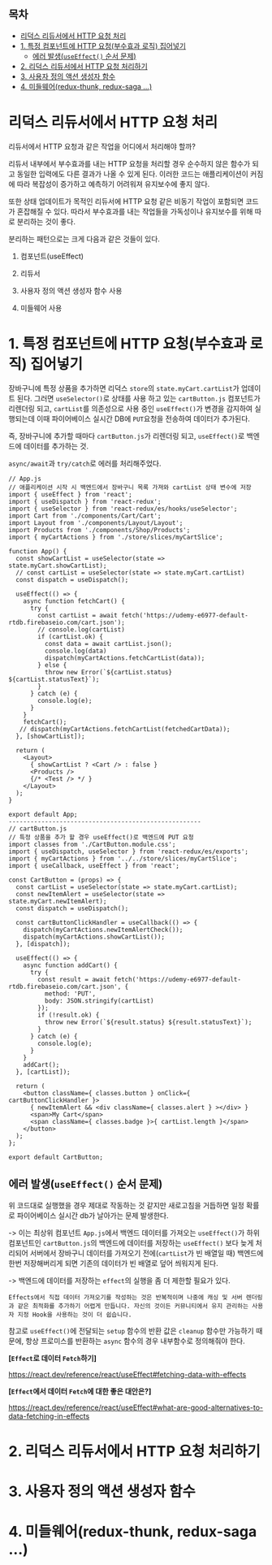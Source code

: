 <h2>목차</h2>

- [리덕스 리듀서에서 HTTP 요청 처리](#리덕스-리듀서에서-http-요청-처리)
- [1. 특정 컴포넌트에 HTTP 요청(부수효과 로직) 집어넣기](#1-특정-컴포넌트에-http-요청부수효과-로직-집어넣기)
  - [에러 발생(`useEffect()` 순서 문제)](#에러-발생useeffect-순서-문제)
- [2. 리덕스 리듀서에서 HTTP 요청 처리하기](#2-리덕스-리듀서에서-http-요청-처리하기)
- [3. 사용자 정의 액션 생성자 함수](#3-사용자-정의-액션-생성자-함수)
- [4. 미들웨어(redux-thunk, redux-saga ...)](#4-미들웨어redux-thunk-redux-saga-)

# 리덕스 리듀서에서 HTTP 요청 처리

리듀서에서 HTTP 요청과 같은 작업을 어디에서 처리해야 할까?

리듀서 내부에서 부수효과를 내는 HTTP 요청을 처리할 경우 순수하지 않은 함수가 되고 동일한 입력에도 다른 결과가 나올 수 있게 된다. 이러한 코드는 애플리케이션이 커짐에 따라 복잡성이 증가하고 예측하기 어려워져 유지보수에 좋지 않다.

또한 상태 업데이트가 목적인 리듀서에 HTTP 요청 같은 비동기 작업이 포함되면 코드가 혼잡해질 수 있다. 따라서 부수효과를 내는 작업들을 가독성이나 유지보수를 위해 따로 분리하는 것이 좋다.

분리하는 패턴으로는 크게 다음과 같은 것들이 있다.

1. 컴포넌트(useEffect)

2. 리듀서

3. 사용자 정의 액션 생성자 함수 사용

4. 미들웨어 사용


# 1. 특정 컴포넌트에 HTTP 요청(부수효과 로직) 집어넣기

장바구니에 특정 상품을 추가하면 리덕스 `store`의 `state.myCart.cartList`가 업데이트 된다. 그러면 `useSelector()`로 상태를 사용 하고 있는 `cartButton.js` 컴포넌트가 리렌더링 되고, `cartList`를 의존성으로 사용 중인 `useEffect()`가 변경을 감지하여 실행되는데 이때 파이어베이스 실시간 DB에 `PUT`요청을 전송하여 데이터가 추가된다.

즉, 장바구니에 추가할 때마다 `cartButton.js`가 리렌더링 되고, `useEffect()`로 백엔드에 데이터를 추가하는 것.

`async/await`과 `try/catch`로 에러를 처리해주었다.

```
// App.js
// 애플리케이션 시작 시 백엔드에서 장바구니 목록 가져와 cartList 상태 변수에 저장
import { useEffect } from 'react';
import { useDispatch } from 'react-redux';
import { useSelector } from 'react-redux/es/hooks/useSelector';
import Cart from './components/Cart/Cart';
import Layout from './components/Layout/Layout';
import Products from './components/Shop/Products';
import { myCartActions } from './store/slices/myCartSlice';

function App() {
  const showCartList = useSelector(state => state.myCart.showCartList);
  // const cartList = useSelector(state => state.myCart.cartList)
  const dispatch = useDispatch();

  useEffect(() => {
    async function fetchCart() {
      try {
        const cartList = await fetch('https://udemy-e6977-default-rtdb.firebaseio.com/cart.json');
        // console.log(cartList)
        if (cartList.ok) {
          const data = await cartList.json();
          console.log(data)
          dispatch(myCartActions.fetchCartList(data));
        } else {
          throw new Error(`${cartList.status} ${cartList.statusText}`);
        } 
      } catch (e) {
        console.log(e); 
      }
    }
    fetchCart();
   // dispatch(myCartActions.fetchCartList(fetchedCartData));
  }, [showCartList]);

  return (
    <Layout>
      { showCartList ? <Cart /> : false }
      <Products />
      {/* <Test /> */ }
    </Layout>
  );
}

export default App;
-----------------------------------------------------
// cartButton.js
// 특정 상품을 추가 할 경우 useEffect()로 백엔드에 PUT 요청
import classes from './CartButton.module.css';
import { useDispatch, useSelector } from 'react-redux/es/exports';
import { myCartActions } from '../../store/slices/myCartSlice';
import { useCallback, useEffect } from 'react';

const CartButton = (props) => {
  const cartList = useSelector(state => state.myCart.cartList);
  const newItemAlert = useSelector(state => state.myCart.newItemAlert);
  const dispatch = useDispatch();

  const cartButtonClickHandler = useCallback(() => {
    dispatch(myCartActions.newItemAlertCheck());
    dispatch(myCartActions.showCartList());
  }, [dispatch]);

  useEffect(() => {
    async function addCart() {
      try {
        const result = await fetch('https://udemy-e6977-default-rtdb.firebaseio.com/cart.json', {
          method: 'PUT',
          body: JSON.stringify(cartList)
        });
        if (!result.ok) {
          throw new Error(`${result.status} ${result.statusText}`);
        }
      } catch (e) {
        console.log(e);
      }
    }
    addCart();
  }, [cartList]);
  
  return (
    <button className={ classes.button } onClick={ cartButtonClickHandler }>
      { newItemAlert && <div className={ classes.alert } ></div> }
      <span>My Cart</span>
      <span className={ classes.badge }>{ cartList.length }</span>
    </button>
  );
};

export default CartButton;
```

## 에러 발생(`useEffect()` 순서 문제)

위 코드대로 실행했을 경우 제대로 작동하는 것 같지만 새로고침을 거듭하면 일정 확률로 파이어베이스 실시간 db가 날아가는 문제 발생한다.

-> 이는 최상위 컴포넌트 `App.js`에서 백엔드 데이터를 가져오는 `useEffect()`가 하위 컴포넌트인 `cartButton.js`의 백엔드에 데이터를 저장하는 `useEffect()` 보다 늦게 처리되어 서버에서 장바구니 데이터를 가져오기 전에(`cartList`가 빈 배열일 때) 백엔드에 한번 저장해버리게 되면 기존의 데이터가 빈 배열로 덮어 씌워지게 된다.

-> 백엔드에 데이터를 저장하는 `effect`의 실행을 좀 더 제한할 필요가 있다.


<!-- 일단 보류, useEffect 순서 문제, 경합 상태 문제? -->
```
Effects에서 직접 데이터 가져오기를 작성하는 것은 반복적이며 나중에 캐싱 및 서버 렌더링과 같은 최적화를 추가하기 어렵게 만듭니다. 자신의 것이든 커뮤니티에서 유지 관리하는 사용자 지정 Hook을 사용하는 것이 더 쉽습니다.
```



참고로 `useEffect()`에 전달되는 `setup` 함수의 반환 값은 `cleanup` 함수만 가능하기 때문에, 항상 프로미스를 반환하는 `async` 함수의 경우 내부함수로 정의해줘야 한다.

<!-- 일단 보류 -->
**[`Effect`로 데이터 `Fetch`하기]**

https://react.dev/reference/react/useEffect#fetching-data-with-effects

**[`Effect`에서 데이터 `Fetch`에 대한 좋은 대안은?]**

https://react.dev/reference/react/useEffect#what-are-good-alternatives-to-data-fetching-in-effects

# 2. 리덕스 리듀서에서 HTTP 요청 처리하기


# 3. 사용자 정의 액션 생성자 함수

# 4. 미들웨어(redux-thunk, redux-saga ...)

